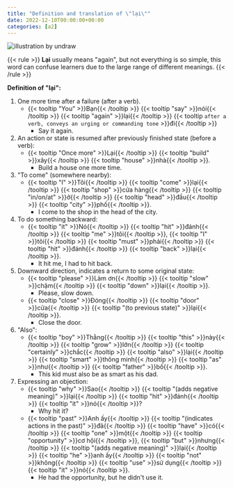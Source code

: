 ```yaml
---
title: "Definition and translation of \"lại\""
date: 2022-12-10T00:00:00+00:00
categories: [a2]
---
```


![illustration by undraw](/images/undraw_Synchronize_re_4irq.png)

{{< rule >}}
**Lại** usually means "again", but not everything is so simple,
this word can confuse learners due to the large range of different meanings.
{{< /rule >}}

**Definition of "lại":**

1. One more time after a failure (after a verb).
    - {{< tooltip "You" >}}Bạn{{< /tooltip >}}
      {{< tooltip "say" >}}nói{{< /tooltip >}}
      {{< tooltip "again" >}}lại{{< /tooltip >}}
      {{< tooltip `
        after a verb, conveys an urging
        or commanding tone
      ` >}}đi{{< /tooltip >}}
        - Say it again.
1. An action or state is resumed after previously finished state (before a verb):
    - {{< tooltip "Once more" >}}Lại{{< /tooltip >}}
      {{< tooltip "build" >}}xây{{< /tooltip >}}
      {{< tooltip "house" >}}nhà{{< /tooltip >}}.
        - Build a house one more time.
1. "To come" (somewhere nearby):
    - {{< tooltip "I" >}}Tôi{{< /tooltip >}}
      {{< tooltip "come" >}}lại{{< /tooltip >}}
      {{< tooltip "shop" >}}cửa hàng{{< /tooltip >}}
      {{< tooltip "in/on/at" >}}ở{{< /tooltip >}}
      {{< tooltip "head" >}}đầu{{< /tooltip >}}
      {{< tooltip "city" >}}phố{{< /tooltip >}}.
        - I come to the shop in the head of the city.
1. To do something backward:
    - {{< tooltip "it" >}}Nó{{< /tooltip >}}
      {{< tooltip "hit" >}}đánh{{< /tooltip >}}
      {{< tooltip "me" >}}tôi{{< /tooltip >}},
      {{< tooltip "I" >}}tôi{{< /tooltip >}}
      {{< tooltip "must" >}}phải{{< /tooltip >}}
      {{< tooltip "hit" >}}đánh{{< /tooltip >}}
      {{< tooltip "back" >}}lại{{< /tooltip >}}.
        - It hit me, I had to hit back.
1. Downward direction, indicates a return to some original state:
    - {{< tooltip "please" >}}Làm ơn{{< /tooltip >}}
      {{< tooltip "slow" >}}chậm{{< /tooltip >}}
      {{< tooltip "down" >}}lại{{< /tooltip >}}.
        - Please, slow down.
    - {{< tooltip "close" >}}Đóng{{< /tooltip >}}
      {{< tooltip "door" >}}cửa{{< /tooltip >}}
      {{< tooltip "(to previous state)" >}}lại{{< /tooltip >}}.
        - Close the door.
1. "Also":
    - {{< tooltip "boy" >}}Thằng{{< /tooltip >}}
      {{< tooltip "this" >}}này{{< /tooltip >}}
      {{< tooltip "grow" >}}lớn{{< /tooltip >}}
      {{< tooltip "certainly" >}}chắc{{< /tooltip >}}
      {{< tooltip "also" >}}lại{{< /tooltip >}}
      {{< tooltip "smart" >}}thông minh{{< /tooltip >}}
      {{< tooltip "as" >}}như{{< /tooltip >}}
      {{< tooltip "father" >}}bố{{< /tooltip >}}.
        - This kid must also be as smart as his dad.
1. Expressing an objection:
    - {{< tooltip "why" >}}Sao{{< /tooltip >}}
      {{< tooltip "(adds negative meaning)" >}}lại{{< /tooltip >}}
      {{< tooltip "hit" >}}đánh{{< /tooltip >}}
      {{< tooltip "it" >}}nó{{< /tooltip >}}?
        - Why hit it?
    - {{< tooltip "past" >}}Anh ấy{{< /tooltip >}}
      {{< tooltip "(indicates actions in the past)" >}}đã{{< /tooltip >}}
      {{< tooltip "have" >}}có{{< /tooltip >}}
      {{< tooltip "one" >}}một{{< /tooltip >}}
      {{< tooltip "opportunity" >}}cơ hội{{< /tooltip >}},
      {{< tooltip "but" >}}nhưng{{< /tooltip >}}
      {{< tooltip "(adds negative meaning)" >}}lại{{< /tooltip >}}
      {{< tooltip "he" >}}anh ấy{{< /tooltip >}}
      {{< tooltip "not" >}}không{{< /tooltip >}}
      {{< tooltip "use" >}}sử dụng{{< /tooltip >}}
      {{< tooltip "it" >}}nó{{< /tooltip >}}.
        - He had the opportunity, but he didn't use it.
